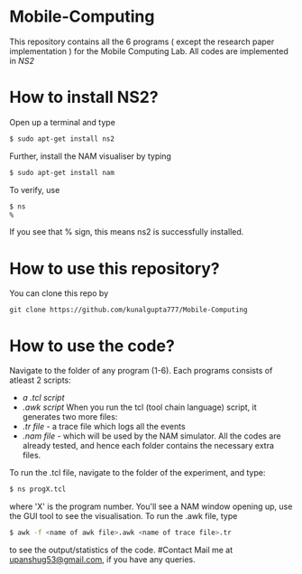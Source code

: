 # Mobile-Computing
This repository contains all the 6 programs ( except the research paper implementation ) for the Mobile Computing Lab.
All codes are implemented in *NS2*

# How to install NS2?
Open up a terminal and type
``` bash
$ sudo apt-get install ns2
```
Further, install the NAM visualiser by typing
``` bash
$ sudo apt-get install nam
```
To verify, use
``` bash
$ ns
%
```
If you see that % sign, this means ns2 is successfully installed.

# How to use this repository?
You can clone this repo by
```
git clone https://github.com/kunalgupta777/Mobile-Computing
```

# How to use the code?

Navigate to the folder of any program (1-6). Each programs consists of atleast 2 scripts: 
 - *a .tcl script* 
 - *.awk script*
When you run the tcl (tool chain language) script, it generates two more files:
 - *.tr file*  - a trace file which logs all the events
 - *.nam file* - which will be used by the NAM simulator.
All the codes are already tested, and hence each folder contains the necessary extra files.

To run the .tcl file, navigate to the folder of the experiment, and type:
``` bash
$ ns progX.tcl
```
where 'X' is the program number.
You'll see a NAM window opening up, use the GUI tool to see the visualisation.
To run the .awk file, type
``` bash
$ awk -f <name of awk file>.awk <name of trace file>.tr
```
to see the output/statistics of the code.
#Contact
Mail me at upanshug53@gmail.com, if you have any queries.
 



